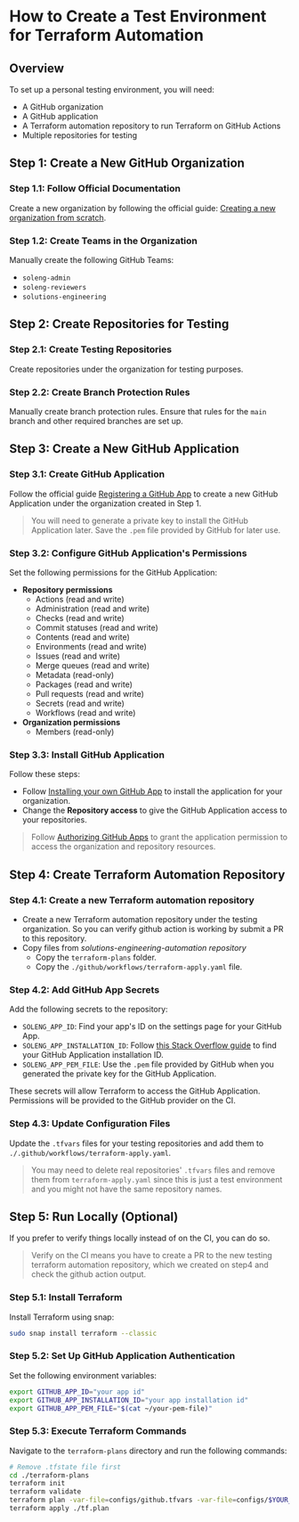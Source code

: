 # How to Create a Test Environment for Terraform Automation

## Overview

To set up a personal testing environment, you will need:

- A GitHub organization
- A GitHub application
- A Terraform automation repository to run Terraform on GitHub Actions
- Multiple repositories for testing

## Step 1: Create a New GitHub Organization

### Step 1.1: Follow Official Documentation

Create a new organization by following the official guide: [Creating a new organization from scratch](https://docs.github.com/en/organizations/collaborating-with-groups-in-organizations/creating-a-new-organization-from-scratch).

### Step 1.2: Create Teams in the Organization

Manually create the following GitHub Teams:

- `soleng-admin`
- `soleng-reviewers`
- `solutions-engineering`

## Step 2: Create Repositories for Testing

### Step 2.1: Create Testing Repositories

Create repositories under the organization for testing purposes.

### Step 2.2: Create Branch Protection Rules

Manually create branch protection rules. Ensure that rules for the `main` branch and other required branches are set up.

## Step 3: Create a New GitHub Application

### Step 3.1: Create GitHub Application

Follow the official guide [Registering a GitHub App](https://docs.github.com/en/apps/creating-github-apps/registering-a-github-app/registering-a-github-app) to create a new GitHub Application under the organization created in Step 1.

> You will need to generate a private key to install the GitHub Application later. Save the `.pem` file provided by GitHub for later use.

### Step 3.2: Configure GitHub Application's Permissions

Set the following permissions for the GitHub Application:

- **Repository permissions**
  - Actions (read and write)
  - Administration (read and write)
  - Checks (read and write)
  - Commit statuses (read and write)
  - Contents (read and write)
  - Environments (read and write)
  - Issues (read and write)
  - Merge queues (read and write)
  - Metadata (read-only)
  - Packages (read and write)
  - Pull requests (read and write)
  - Secrets (read and write)
  - Workflows (read and write)
- **Organization permissions**
  - Members (read-only)

### Step 3.3: Install GitHub Application

Follow these steps:

- Follow [Installing your own GitHub App](https://docs.github.com/en/apps/creating-github-apps/installing-a-github-app-from-your-personal-account) to install the application for your organization.
- Change the **Repository access** to give the GitHub Application access to your repositories.

> Follow [Authorizing GitHub Apps](https://docs.github.com/en/apps/using-github-apps/authorizing-github-apps#difference-between-authorization-and-installation) to grant the application permission to access the organization and repository resources.

## Step 4: Create Terraform Automation Repository

### Step 4.1: Create a new Terraform automation repository

- Create a new Terraform automation repository under the testing organization. So you can verify github action is working by submit a PR to this repository.
- Copy files from *solutions-engineering-automation repository*
    - Copy the `terraform-plans` folder.
    - Copy the `./github/workflows/terraform-apply.yaml` file.

### Step 4.2: Add GitHub App Secrets

Add the following secrets to the repository:

- `SOLENG_APP_ID`: Find your app's ID on the settings page for your GitHub App.
- `SOLENG_APP_INSTALLATION_ID`: Follow [this Stack Overflow guide](https://stackoverflow.com/questions/74462420/where-can-we-find-github-apps-installation-id) to find your GitHub Application installation ID.
- `SOLENG_APP_PEM_FILE`: Use the `.pem` file provided by GitHub when you generated the private key for the GitHub Application.

These secrets will allow Terraform to access the GitHub Application. Permissions will be provided to the GitHub provider on the CI.

### Step 4.3: Update Configuration Files

Update the `.tfvars` files for your testing repositories and add them to `./.github/workflows/terraform-apply.yaml`.

> You may need to delete real repositories' `.tfvars` files and remove them from `terraform-apply.yaml` since this is just a test environment and you might not have the same repository names.

## Step 5: Run Locally (Optional)

If you prefer to verify things locally instead of on the CI, you can do so.

> Verify on the CI means you have to create a PR to the new testing terraform automation repository, which we created on step4 and check the github action output.

### Step 5.1: Install Terraform

Install Terraform using snap:

```sh
sudo snap install terraform --classic
```

### Step 5.2: Set Up GitHub Application Authentication

Set the following environment variables:

```sh
export GITHUB_APP_ID="your app id"
export GITHUB_APP_INSTALLATION_ID="your app installation id"
export GITHUB_APP_PEM_FILE="$(cat ~/your-pem-file)"
```

### Step 5.3: Execute Terraform Commands

Navigate to the `terraform-plans` directory and run the following commands:

```sh
# Remove .tfstate file first
cd ./terraform-plans
terraform init
terraform validate
terraform plan -var-file=configs/github.tfvars -var-file=configs/$YOUR_TESTING_REPO.tfvars -out ./tf.plan
terraform apply ./tf.plan
```
